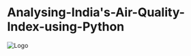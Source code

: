 # Analysing-India's-Air-Quality-Index-using-Python
![Logo](https://images.indianexpress.com/2018/11/air-pollution-759.jpg)

